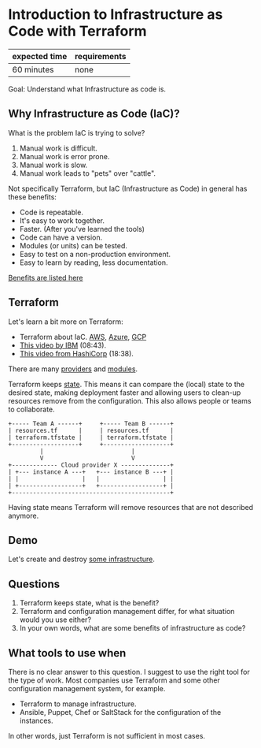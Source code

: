 # Introduction to Infrastructure as Code with Terraform

|expected time|requirements|
|-------------|------------|
|60 minutes   |none        |

Goal: Understand what Infrastructure as code is.

## Why Infrastructure as Code (IaC)?

What is the problem IaC is trying to solve?

1. Manual work is difficult.
2. Manual work is error prone.
3. Manual work is slow.
4. Manual work leads to "pets" over "cattle".

Not specifically Terraform, but IaC (Infrastructure as Code) in general has these benefits:

- Code is repeatable.
- It's easy to work together.
- Faster. (After you've learned the tools)
- Code can have a version.
- Modules (or units) can be tested.
- Easy to test on a non-production environment.
- Easy to learn by reading, less documentation.

[Benefits are listed here](https://phoenixnap.com/blog/infrastructure-as-code-best-practices-tools)

## Terraform

Let's learn a bit more on Terraform:

- Terraform about IaC. [AWS](https://learn.hashicorp.com/tutorials/terraform/infrastructure-as-code?in=terraform/aws-get-started), [Azure](https://learn.hashicorp.com/tutorials/terraform/infrastructure-as-code?in=terraform/azure-get-started), [GCP](https://learn.hashicorp.com/tutorials/terraform/infrastructure-as-code?in=terraform/gcp-get-started)
- [This video by IBM](https://www.youtube.com/watch?v=HmxkYNv1ksg) (08:43).
- [This video from HashiCorp](https://www.youtube.com/watch?v=h970ZBgKINg) (18:38).

There are many [providers](https://registry.terraform.io/browse/providers) and [modules](https://registry.terraform.io/browse/modules).

Terraform keeps [state](https://www.terraform.io/docs/state/index.html). This means it can compare the (local) state to the desired state, making deployment faster and allowing users to clean-up resources remove from the configuration. This also allows people or teams to collaborate.

```text
+----- Team A ------+     +----- Team B ------+
| resources.tf      |     | resources.tf      |
| terraform.tfstate |     | terraform.tfstate |
+-------------------+     +-------------------+
         |                         |
         V                         V
+------------- Cloud provider X --------------+
| +--- instance A ---+   +--- instance B ---+ |
| |                  |   |                  | |
| +------------------+   +------------------+ |
+---------------------------------------------+
```

Having state means Terraform will remove resources that are not described anymore.

## Demo

Let's create and destroy [some infrastructure](https://github.com/robertdebock/learn-terraform-azure).

## Questions

1. Terraform keeps state, what is the benefit?
2. Terraform and configuration management differ, for what situation would you use either?
3. In your own words, what are some benefits of infrastructure as code?

## What tools to use when

There is no clear answer to this question. I suggest to use the right tool for the type of work. Most companies use Terraform and some other configuration management system, for example.

- Terraform to manage infrastructure.
- Ansible, Puppet, Chef or SaltStack for the configuration of the instances.

In other words, just Terraform is not sufficient in most cases.
